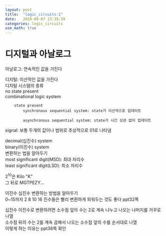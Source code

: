 ```yaml
---
layout: post
title:  "logic_circuits-1"
date:   2020-09-07 13:35:39
categories: logic_circuits
use_math: true
---
```


# 디지털과 아날로그
아날로그: 연속적인 값을 가진다   

디지털: 이산적인 값을 가진다   
    디지털 시스템의 종류   
        no state present   
            combinational logic system

        state present   
            synchronous sequential system: state가 이산적으로 업데이트   

            asynchronous sequential system: state가 시간 상관 없이 업데이트   


signal: 보통 두개의 값이나 범위로 추상적으로 01로 나타냄   


decimal(십진수) system   
binary(이진수) system   
변환하는 법을 알아두기   
most significant digit(MSD): 최대 자리수   
least significant digit(LSD): 최소 자리수   

$2^{10}$은 Kilo "K"   
그 뒤로 MGTPEZY...   

이진수 십진수 변환하는 방법을 알아두기   
0~15까지 2 8 10 16 진수들은 빨리 변환하게 외워두는 것도 좋다 ppt32쪽   

십진수 이진수로 변환하려면 소수점 앞의 수는 2로 계속 나누고 나오는 나머지를 거꾸로 나열   
소수점 뒤의 수는 2를 계속 곱해서 나오는 소수점 앞의 수를 순서대로 나열   
이렇게 하는 이유는 ppt38쪽 확인
